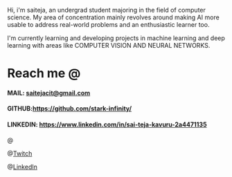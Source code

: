 Hi, i'm saiteja, an undergrad student majoring in the field of computer science. My area of concentration mainly revolves around making AI more usable to address real-world problems and an enthusiastic learner too.

I'm currently learning and developing projects in machine learning and deep learning with areas like COMPUTER VISION AND NEURAL NETWORKS.

# Reach me @
 
#### MAIL: saitejacit@gmail.com
#### GITHUB:https://github.com/stark-infinity/
#### LINKEDIN: https://www.linkedin.com/in/sai-teja-kavuru-2a4471135

@<a href="https://github.com/stark-infinity"></a>

@<a href="https://www.twitch.tv/saitejak">Twitch</a> 

@<a href="https://www.linkedin.com/in/sai-teja-kavuru-2a4471135">LinkedIn</a> 
